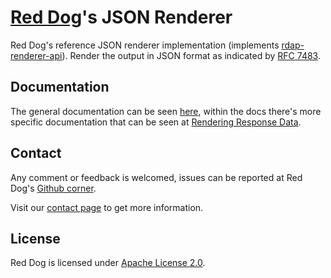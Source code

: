 # [Red Dog](https://www.reddog.mx/)'s JSON Renderer

Red Dog's reference JSON renderer implementation (implements [rdap-renderer-api](https://github.com/NICMx/rdap-renderer-api)). Render the output in JSON format as indicated by [RFC 7483](https://tools.ietf.org/html/rfc7483).

## Documentation

The general documentation can be seen [here](https://www.reddog.mx/documentation.html), within the docs there's more specific documentation that can be seen at [Rendering Response Data](https://www.reddog.mx/documentation.html#rendering-response-data).

## Contact

Any comment or feedback is welcomed, issues can be reported at Red Dog's [Github corner](https://github.com/NICMx/rdap-json-renderer/issues).

Visit our [contact page](https://www.reddog.mx/contact.html) to get more information.

## License

Red Dog is licensed under [Apache License 2.0](https://www.apache.org/licenses/LICENSE-2.0).